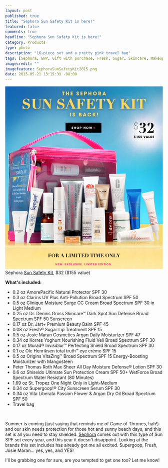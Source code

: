 ```yaml
---
layout: post
published: true
title: "Sephora Sun Safety Kit is here!"
featured: false
comments: true
headline: "Sephora Sun Safety Kit is here!"
category: Products
type: photo
description: "16-piece set and a pretty pink travel bag"
tags: [Sephora, GWP, Gift with purchase, Fresh, Sugar, Skincare, Makeup]
imagecredit: ""
imagefeature: SephoraSunSafetyKit2015.png
date: 2015-05-21 13:15:39 -08:00
---
```


<center><img src='/images/SephoraSunSafetyKit2015.png'></center>
Sephora <a href="http://www.sephora.com/sun-safety-kit-P396622?skuId=1702067&om_mmc=ret-us%2Bnews1%2B20150521%2Bsunsafety%2Bvib-he-sfsunsafetylpg&site=&emtc=us%2Bnews1%2B20150521%2Bsunsafety%2Bvib&ematg=2641914751&dcid=641976:34498253940:108774720">Sun Safety Kit</a>, $32 ($155 value)

**What's included:**

- 0.2 oz AmorePacific Natural Protector SPF 30 
- 0.3 oz Clarins UV Plus Anti-Pollution Broad Spectrum SPF 50 
- 0.5 oz Clinique Moisture Surge CC Cream Broad Spectrum SPF 30 in Light Medium 
- 0.25 oz Dr. Dennis Gross Skincare™ Dark Spot Sun Defense Broad Spectrum SPF 50 Sunscreen 
- 0.17 oz Dr. Jart+ Premium Beauty Balm SPF 45 
- 0.08 oz Fresh® Sugar Lip Treatment SPF 15 
- 0.5 oz Josie Maran Cosmetics Argan Daily Moisturizer SPF 47 
- 0.34 oz Korres Yoghurt Nourishing Fluid Veil Broad Spectrum SPF 30 
- 0.17 oz Murad® Invisiblur™ Perfecting Shield Broad Spectrum SPF 30 
- 0.1 oz Ole Henriksen total truth™ eye crème SPF 15 
- 0.5 oz Origins VitaZing™ Broad Spectrum SPF 15 Energy-Boosting Moisturizer with Mangosteen 
- Peter Thomas Roth Max Sheer All Day Moisture Defense® Lotion SPF 30 
- 0.6 oz Shiseido Ultimate Sun Protection Cream SPF 50+ WetForce Broad Spectrum Water Resistant (80 Minutes) 
- 1.69 oz St. Tropez One Night Only in Light-Medium 
- 0.34 oz Supergoop!® City Sunscreen Serum SPF 30 
- 0.34 oz Vita Liberata Passion Flower & Argan Dry Oil Broad Spectrum SPF 50 
- Travel bag 

<br>

<p>Summer is coming (just saying that reminds me of Game of Thrones, hah!) and our skin needs protection for those hot and sunny beach days, and this set is all you need to stay shielded. 
<a href="www.sephora.com">Sephora</a> comes out with this type of Sun SPF set every year, and this year it doesn't disappoint. Looking at the brands this set includes has already got me all excited. Supergoop, Fresh, Josie Maran... yes, yes, and YES!</p>

<p>I'll be grabbing one for sure, are you tempted to get one too? Let me know!</p>
